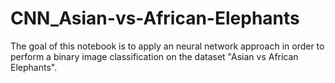 # CNN_Asian-vs-African-Elephants
The goal of this notebook is to apply an neural network approach in order to perform a binary image classification on the dataset "Asian vs African Elephants".
